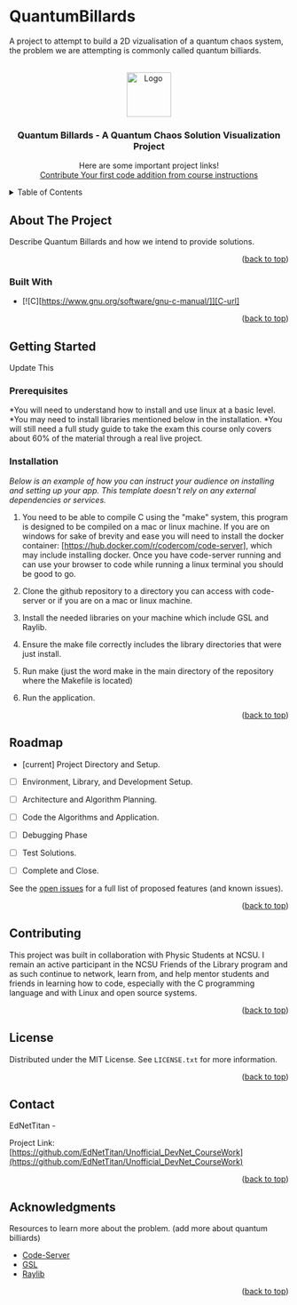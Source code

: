 # QuantumBillards
A project to attempt to build a 2D vizualisation of a quantum chaos system, the problem we are attempting is commonly called quantum billiards. 


<a name="readme-top"></a>
<!--
*** Welcome to the Unofficial Cisco DevNet Associates prep course by EdNetTitan owned by KaveLink llc.
*** if you want to add to the project as your first contribution remember to add to the open
*** repository at https://github.com/ENTERHERE
*** If you enjoyed the course please review on Udemy and leave a star here!
*** Now go study the official guidebook and ace the exam! - EdNetTitan
-->



<!-- PROJECT SHIELDS -->
<!--
*** Reference links are enclosed in brackets [ ] instead of parentheses ( ).
*** See the bottom of this document for the declaration of the reference variables
*** for contributors-url, forks-url, etc. This is an optional, concise syntax you may use.
-->



<!-- PROJECT LOGO -->
<br />
<div align="center">
  <a href="https://github.com/Ed-STEM/QuantumBillards">
    <img src="static/Media/CourseLogo.jpeg" alt="Logo" width="80" height="80">
  </a>

  <h3 align="center">Quantum Billards - A Quantum Chaos Solution Visualization Project</h3>

  <p align="center">
    Here are some important project links!
    <br />
    <a href="https://github.com/Ed-STEM/QuantumBillards">Contribute Your first code addition from course instructions</a>
 
 
  </p>
</div>



<!-- TABLE OF CONTENTS -->
<details>
  <summary>Table of Contents</summary>
  <ol>
    <li>
      <a href="#about-the-project">About The Project</a>
      <ul>
        <li><a href="#built-with">Built With</a></li>
      </ul>
    </li>
    <li>
      <a href="#getting-started">Getting Started</a>
      <ul>
        <li><a href="#prerequisites">Prerequisites</a></li>
        <li><a href="#installation">Installation</a></li>
      </ul>
    </li>
    <li><a href="#usage">Usage</a></li>
    <li><a href="#roadmap">Roadmap</a></li>
    <li><a href="#contributing">Contributing</a></li>
    <li><a href="#license">License</a></li>
    <li><a href="#contact">Contact</a></li>
    <li><a href="#acknowledgments">Acknowledgments</a></li>
  </ol>
</details>



<!-- ABOUT THE PROJECT -->
## About The Project


Describe Quantum Billards and how we intend to provide solutions.


<p align="right">(<a href="#readme-top">back to top</a>)</p>



### Built With


* [![C][https://www.gnu.org/software/gnu-c-manual/]][C-url]



<p align="right">(<a href="#readme-top">back to top</a>)</p>



<!-- GETTING STARTED -->
## Getting Started

Update This

### Prerequisites

*You will need to understand how to install and use linux at a basic level.
*You may need to install libraries mentioned below in the installation.
*You will still need a full study guide to take the exam this course only covers about 60% of the material through a real live project. 

### Installation

_Below is an example of how you can instruct your audience on installing and setting up your app. This template doesn't rely on any external dependencies or services._

1. You need to be able to compile C using the "make" system, this program is designed to be compiled on a mac or linux machine.  If you are on windows for sake of brevity and ease you
will need to install the docker container: [https://hub.docker.com/r/codercom/code-server], which may include installing docker. Once you have code-server running and can use your browser to code while running a linux terminal you should be good to go.

2. Clone the github repository to a directory you can access with code-server or if you are on a mac or linux machine.
3. Install the needed libraries on your machine which include GSL and Raylib. 
4. Ensure the make file correctly includes the library directories that were just install.
5. Run make (just the word make in the main directory of the repository where the Makefile is located)
6. Run the application.


<p align="right">(<a href="#readme-top">back to top</a>)</p>



<!-- USAGE EXAMPLES -->


<!-- ROADMAP -->
## Roadmap

- [current] Project Directory and Setup.
- [ ] Environment, Library, and Development Setup.
- [ ] Architecture and Algorithm Planning.
- [ ] Code the Algorithms and Application.
- [ ] Debugging Phase
- [ ] Test Solutions.
- [ ] Complete and Close.


See the [open issues](https://github.com/Ed-STEM/QuantumBillards/issues) for a full list of proposed features (and known issues).

<p align="right">(<a href="#readme-top">back to top</a>)</p>



<!-- CONTRIBUTING -->
## Contributing

This project was built in collaboration with Physic Students at NCSU. I remain an active participant in the NCSU Friends of the Library program and as such continue to network, learn from, and help mentor students and friends in learning how to code, especially with the C programming language and with Linux and open source systems.

<p align="right">(<a href="#readme-top">back to top</a>)</p>



<!-- LICENSE -->
## License

Distributed under the MIT License. See `LICENSE.txt` for more information.

<p align="right">(<a href="#readme-top">back to top</a>)</p>



<!-- CONTACT -->
## Contact

EdNetTitan - 

Project Link: [https://github.com/EdNetTitan/Unofficial_DevNet_CourseWork](https://github.com/EdNetTitan/Unofficial_DevNet_CourseWork)

<p align="right">(<a href="#readme-top">back to top</a>)</p>



<!-- ACKNOWLEDGMENTS -->
## Acknowledgments

Resources to learn more about the problem. (add more about quantum billiards)


* [Code-Server](https://hub.docker.com/r/codercom/code-server)
* [GSL](https://www.gnu.org/software/gsl/doc/html/#)
* [Raylib](https://www.raylib.com/)


<p align="right">(<a href="#readme-top">back to top</a>)</p>



